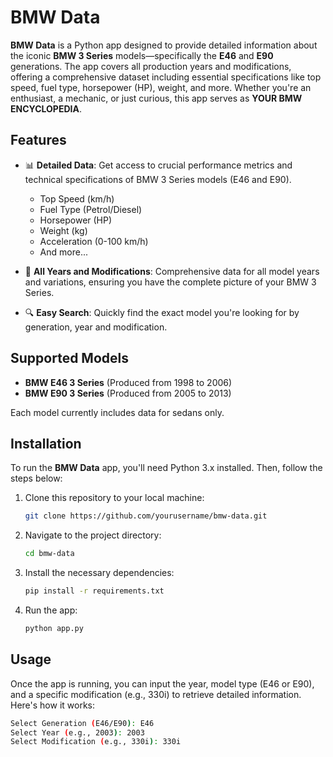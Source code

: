 # BMW Data

**BMW Data** is a Python app designed to provide detailed information about the iconic **BMW 3 Series** models—specifically the **E46** and **E90** generations. The app covers all production years and modifications, offering a comprehensive dataset including essential specifications like top speed, fuel type, horsepower (HP), weight, and more. Whether you're an enthusiast, a mechanic, or just curious, this app serves as **YOUR BMW ENCYCLOPEDIA**.

## Features

- 📊 **Detailed Data**: Get access to crucial performance metrics and technical specifications of BMW 3 Series models (E46 and E90).
  - Top Speed (km/h)
  - Fuel Type (Petrol/Diesel)
  - Horsepower (HP)
  - Weight (kg)
  - Acceleration (0-100 km/h)
  - And more...
  
- 🔄 **All Years and Modifications**: Comprehensive data for all model years and variations, ensuring you have the complete picture of your BMW 3 Series.

- 🔍 **Easy Search**: Quickly find the exact model you're looking for by generation, year and modification.

## Supported Models

- **BMW E46 3 Series** (Produced from 1998 to 2006)
- **BMW E90 3 Series** (Produced from 2005 to 2013)

Each model currently includes data for sedans only.

## Installation

To run the **BMW Data** app, you'll need Python 3.x installed. Then, follow the steps below:

1. Clone this repository to your local machine:
    ```bash
    git clone https://github.com/yourusername/bmw-data.git
    ```

2. Navigate to the project directory:
    ```bash
    cd bmw-data
    ```

3. Install the necessary dependencies:
    ```bash
    pip install -r requirements.txt
    ```

4. Run the app:
    ```bash
    python app.py
    ```

## Usage

Once the app is running, you can input the year, model type (E46 or E90), and a specific modification (e.g., 330i) to retrieve detailed information. Here's how it works:

```bash
Select Generation (E46/E90): E46
Select Year (e.g., 2003): 2003
Select Modification (e.g., 330i): 330i
